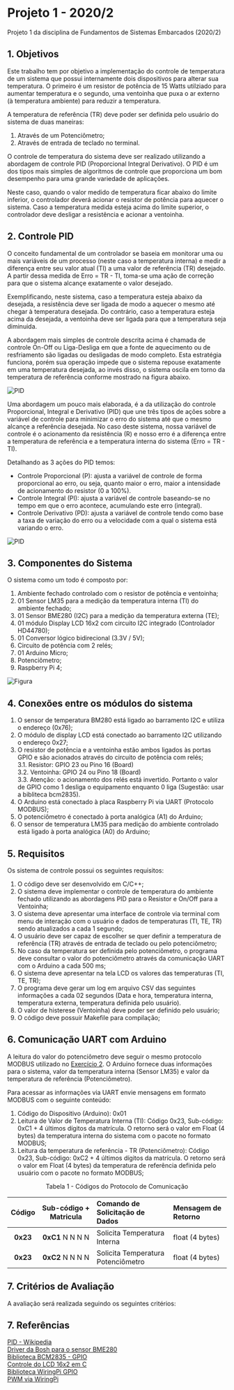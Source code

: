 # Projeto 1 - 2020/2

Projeto 1 da disciplina de Fundamentos de Sistemas Embarcados (2020/2)

## 1. Objetivos

Este trabalho tem por objetivo a implementação do controle de temperatura de um sistema que possui internamente dois dispositivos para alterar sua temperatura. O primeiro é um resistor de potência de 15 Watts utilziado para aumentar temperatura e o segundo, uma ventoinha que puxa o ar externo (à temperatura ambiente) para reduzir a temperatura. 

A temperatura de referência (TR) deve poder ser definida pelo usuário do sistema de duas maneiras:
1. Através de um Potenciômetro;
2. Através de entrada de teclado no terminal.

O controle de temperatura do sistema deve ser realizado utilizando a abordagem de controle PID (Proporcional Integral Derivativo). O PID é um dos tipos mais simples de algoritmos de controle que proporciona um bom desempenho para uma grande variedade de aplicações.

Neste caso, quando o valor medido de temperatura ficar abaixo do limite inferior, o controlador deverá acionar o resistor de potência para aquecer o sistema. Caso a temperatura medida esteja acima do limite superior, o controlador deve desligar a resistência e acionar a ventoinha. 

## 2. Controle PID

O conceito fundamental de um controlador se baseia em monitorar uma ou mais variáveis de um processo (neste caso a temperatura interna) e medir a diferença entre seu valor atual (TI) a uma valor de referência (TR) desejado. A partir dessa medida de Erro = TR - TI, toma-se uma ação de correção para que o sistema alcançe exatamente o valor desejado.

Exemplificando, neste sistema, caso a temperatura esteja abaixo da desejada, a resistência deve ser ligada de modo a aquecer o mesmo até chegar à temperatura desejada. Do contrário, caso a temperatura esteja acima da desejada, a ventoinha deve ser ligada para que a temperatura seja diminuida.

A abordagem mais simples de controle descrita acima é chamada de controle On-Off ou Liga-Desliga em que a fonte de aquecimento ou de resfriamento são ligadas ou desligadas de modo completo. Esta estratégia funciona, porém sua operação impede que o sistema repouse exatamente em uma temperatura desejada, ao invés disso, o sistema oscila em torno da temperatura de referência conforme mostrado na figura abaixo.

<!-- <div style="text-align:center"><img src="/figuras/controle_on_off.png" /></div> -->

![PID](/figuras/controle_on_off.png)

Uma abordagem um pouco mais elaborada, é a da utilização do controle Proporcional, Integral e Derivativo (PID) que une três tipos de ações sobre a variável de controle para minimizar o erro do sistema até que o mesmo alcançe a referência desejada. No caso deste sistema, nossa variável de controle é o acionamento da resistência (R) e nosso erro é a diferença entre a temperatura de referência e a temperatura interna do sistema (Erro = TR - TI).

Detalhando as 3 ações do PID temos:
- Controle Proporcional (P): ajusta a variável de controle de forma proporcional ao erro, ou seja, quanto maior o erro, maior a intensidade de acionamento do resistor (0 a 100%).
- Controle Integral (PI): ajusta a variável de controle baseando-se no tempo em que o erro acontece, acumulando este erro (integral).
- Controle Derivativo (PD): ajusta a variável de controle tendo como base a taxa de variação do erro ou a velocidade com a qual o sistema está variando o erro.

![PID](https://upload.wikimedia.org/wikipedia/commons/4/43/PID_en.svg)


<!-- A histerese é definida como a diferença entre o limite superior e o inferior da variável a ser controlada. Por exemplo, se a temperatura de operação do sistema for definida como 40˚C com histerese de 4˚C, os limites inferior e superior serão respectivamente de 38˚C e 42˚C. -->

## 3. Componentes do Sistema

O sistema como um todo é composto por:
1. Ambiente fechado controlado com o resistor de potência e ventoinha;
2. 01 Sensor LM35 para a medição da temperatura interna (TI) do ambiente fechado;
3. 01 Sensor BME280 (I2C) para a medição da temperatura externa (TE);
4. 01 módulo Display LCD 16x2 com circuito I2C integrado (Controlador HD44780);
5. 01 Conversor lógico bidirecional (3.3V / 5V);
6. Circuito de potência com 2 relés;
6. 01 Arduino Micro;
7. Potenciômetro;
8. Raspberry Pi 4;

![Figura](/figuras/Figura_Trabalho_1_v2.png)

## 4. Conexões entre os módulos do sistema

1. O sensor de temperatura BM280 está ligado ao barramento I2C e utiliza o endereço (0x76);
2. O módulo de display LCD está conectado ao barramento I2C utilizando o endereço 0x27;
3. O resistor de potência e a ventoinha estão ambos ligados às portas GPIO e são acionados através do circuito de potência com relés;  
    3.1. Resistor: GPIO 23 ou Pino 16 (Board)  
    3.2. Ventoinha: GPIO 24 ou Pino 18 (Board)  
    3.3. Atenção: o acionamento dos relés está invertido. Portanto o valor de GPIO como 1 desliga o equipamento enquanto 0 liga (Sugestão: usar a bibliteca bcm2835).  
4. O Arduino está conectado à placa Raspberry Pi via UART (Protocolo MODBUS);
5. O potenciômetro é conectado à porta analógica (A1) do Arduino;
6. O sensor de temperatura LM35 para medição do ambiente controlado está ligado à porta analógica (A0) do Arduino;

## 5. Requisitos

Os sistema de controle possui os seguintes requisitos:
1. O código deve ser desenvolvido em C/C++;
2. O sistema deve implementar o controle de temperatura do ambiente fechado utilizando as abordagens PID para o Resistor e On/Off para a Ventoinha;
3. O sistema deve apresentar uma interface de controle via terminal com menu de interação com o usuário e dados de temperaturas (TI, TE, TR) sendo atualizados a cada 1 segundo;
4. O usuário deve ser capaz de escolher se quer definir a temperatura de referência (TR) através de entrada de teclado ou pelo potenciômetro;
5. No caso da temperatura ser definida pelo potenciômetro, o programa deve consultar o valor do potenciômetro através da comunicação UART com o Arduino a cada 500 ms;
6. O sistema deve apresentar na tela LCD os valores das temperaturas (TI, TE, TR);
7. O programa deve gerar um log em arquivo CSV das seguintes informações a cada 02 segundos (Data e hora, temperatura interna, temperatura externa, temperatura definida pelo usuário).
8. O valor de histerese (Ventoinha) deve poder ser definido pelo usuário;
9. O código deve possuir Makefile para compilação;

## 6. Comunicação UART com Arduino

A leitura do valor do potenciômetro deve seguir o mesmo protocolo MODBUS utilizado no [Exercício 2]([referencias/Exercicio_1_UART.pdf](https://gitlab.com/fse_fga/projetos_2020_2/codigo-arduino-exercicio-2)). 
O Arduino fornece duas informações para o sistema, valor da temperatura interna (Sensor LM35) e valor da temperatura de referência (Potenciômetro).

Para acessar as informações via UART envie mensagens em formato MODBUS com o seguinte conteúdo:

1. Código do Dispositivo (Arduino): 0x01
2. Leitura de Valor de Temperatura Interna (TI): Código 0x23, Sub-código: 0xC1 + 4 últimos dígitos da matrícula. O retorno será o valor em Float (4 bytes) da temperatura interna do sistema com o pacote no formato MODBUS;
4. Leitura da temperatura de referência - TR (Potenciômetro): Código 0x23, Sub-código: 0xC2 + 4 últimos dígitos da matrícula. O retorno será o valor em Float (4 bytes) da temperatura de referência definida pelo usuário com o pacote no formato MODBUS;

<p style="text-align: center;">Tabela 1 - Códigos do Protocolo de Comunicação</p>

| Código |	Sub-código + Matricula | Comando de Solicitação de Dados |	Mensagem de Retorno |
|:-:|:-:|:--|:--|
| **0x23** | **0xC1** N N N N |	Solicita Temperatura Interna  | float (4 bytes) |
| **0x23** | **0xC2** N N N N |	Solicita Temperatura Potenciômetro	| float (4 bytes) |


## 7. Critérios de Avaliação

A avaliação será realizada seguindo os seguintes critérios:

<!-- |   ITEM    |   COMENTÁRIO  |   VALOR   |
|------------------------|---------------------------------------------------------------------------------------------------------|---------|
|**Implementação do controlador** | Correta implementação do controlador PID (Resistor) e do controlador On/Off com histerese (Ventoinha), incluindo a leitura das temperaturas e acionamento dos atuadores. |    3,0 |
|**Menu de controle**        | Correta implementação do menu com as opções de acesso do usuário e sua atualização de informações. | 1,0 |
|**Leitura do Potenciômetro**| Leitura do potenciômetro através da comunicação UART com o Arduino. | 1,5 |
|**Mostrador no LCD**        | Apresentação das 3 temperatudas no LCD. | 1,5 |
|**Armazenamento em arquivo**| Armazenamento em arquivo CSV dos dados medidos. |   1,0 |
|**Qualidade do Código**     | Utilização de boas práticas como o uso de bons nomes, modularização e organização em geral.    |  2,0 |
|**Pontuação Extra**         |   Qualidade e usabilidade acima da média.  |  0,5   | -->

## 7. Referências

[PID - Wikipedia](https://pt.wikipedia.org/wiki/Controlador_proporcional_integral_derivativo)  
[Driver da Bosh para o sensor BME280](https://github.com/BoschSensortec/BME280_driver)  
[Biblioteca BCM2835 - GPIO](http://www.airspayce.com/mikem/bcm2835/)  
[Controle do LCD 16x2 em C](http://www.bristolwatch.com/rpi/i2clcd.htm)  
[Biblioteca WiringPi GPIO](http://wiringpi.com)  
[PWM via WiringPi](https://www.electronicwings.com/raspberry-pi/raspberry-pi-pwm-generation-using-python-and-c)



